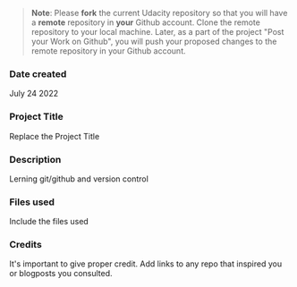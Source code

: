 >**Note**: Please **fork** the current Udacity repository so that you will have a **remote** repository in **your** Github account. Clone the remote repository to your local machine. Later, as a part of the project "Post your Work on Github", you will push your proposed changes to the remote repository in your Github account.

### Date created
July 24 2022

### Project Title
Replace the Project Title

### Description
Lerning git/github and version control

### Files used
Include the files used

### Credits
It's important to give proper credit. Add links to any repo that inspired you or blogposts you consulted.

